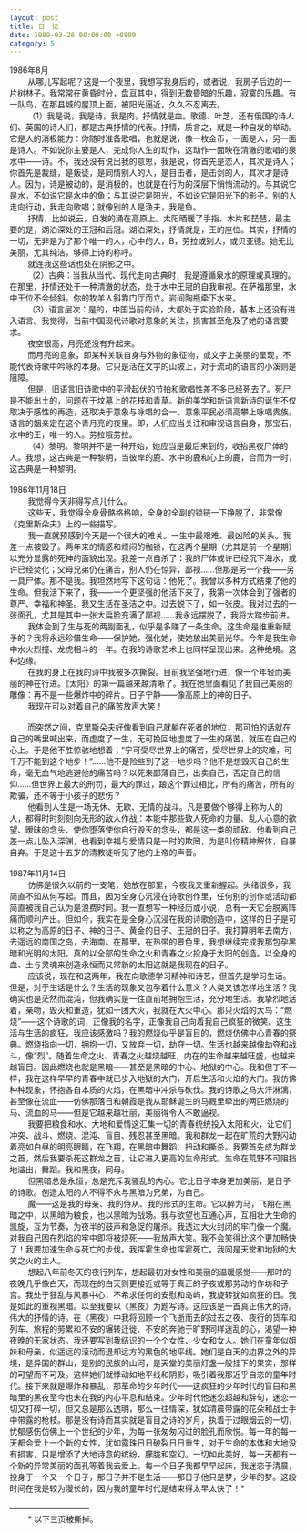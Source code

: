 ```yaml
---
layout: post
title: 日　记
date: 1989-03-26 00:00:00 +0800
category: 5
---
```


1986年8月<br>
　　 从哪儿写起呢？这是一个夜里，我想写我身后的，或者说，我房子后边的一片树林子。我常常在黄昏时分，盘亘其中，得到无数昏暗的乐趣，寂寞的乐趣。有一队鸟，在那县城的屋顶上面，被阳光逼近，久久不忍离去。<br>
　　 （1）我是说，我是诗，我是肉，抒情就是血。歌德、叶芝，还有俄国的诗人们、英国的诗人们，都是古典抒情的代表。抒情，质言之，就是一种自发的举动。它是人的消极能力：你随时准备歌唱，也就是说，像一枚金币，一面是人，另一面是诗人。不如说你主要是人，完成你人生的动作，这动作一面映在清澈的歌唱的泉水中——诗。不，我还没有说出我的意思，我是说，你首先是恋人，其次是诗人；你首先是裁缝，是叛徒，是同情别人的人，是目击者，是击剑的人，其次才是诗人。因为，诗是被动的，是消极的，也就是在行为的深层下悄悄流动的。与其说它是水，不如说它是水中的鱼；与其说它是阳光，不如说它是阳光下的影子。别的人走向行动，我走向歌唱；就像别的人是渔夫，我是鱼。<br>
　　 抒情，比如说云，自发的涌在高原上。太阳晒暖了手指、木片和琵琶，最主要的是，湖泊深处的王冠和后冠。湖泊深处，抒情就是，王的座位。其实，抒情的一切，无非是为了那个唯一的人，心中的人，B，劳拉或别人，或贝亚德。她无比美丽，尤其纯洁，够得上诗的称呼。<br>
　　 就连我这些话也处在阴影之中。<br>
　　 （2）古典：当我从当代、现代走向古典时，我是遵循泉水的原理或真理的。在那里，抒情还处于一种清澈的状态，处于水中王冠的自我审视。在萨福那里，水中王位不会倾斜。你的牧羊人斜靠门厅而立。岩间陶瓶牵下水来。<br>
　　 （3）语言层次：是的，中国当前的诗，大都处于实验阶段，基本上还没有进入语言。我觉得，当前中国现代诗歌对意象的关注，损害甚至危及了她的语言要求。<br>
　　 夜空很高，月亮还没有升起来。<br>
　　 而月亮的意象，即某种关联自身与外物的象征物，或文字上美丽的呈现，不能代表诗歌中吟咏的本身。它只是活在文字的山坡上，对于流动的语言的小溪则是阻障。<br>
　　 但是，旧语言旧诗歌中的平滑起伏的节拍和歌唱性差不多已经死去了。死尸是不能出土的，问题在于坟墓上的花枝和青草。新的美学和新语言新诗的诞生不仅取决于感性的再造，还取决于意象与咏唱的合一。意象平民必须高攀上咏唱贵族。语言的姻亲定在这个青月亮的夜里。即，人们应当关注和审视语言自身，那宝石，水中的王，唯一的人。劳拉哦劳拉。<br>
　　 （4）黎明。黎明并不是一种开始，她应当是最后来到的，收抬黑夜尸体的人。我想，这古典是一种黎明，当彼岸的鹿、水中的鹿和心上的鹿，合而为一时，这古典是一种黎明。<br>
<br>
1986年11月18日<br>
　　 我觉得今天非得写点儿什么。<br>
　　 这些天，我觉得全身骨骼格格响，全身的全副的锁链一下挣脱了，非常像《克里斯朵夫》上的一些描写。<br>
　　 我一直就预感到今天是一个很大的难关。一生中最艰难、最凶险的关头。我差一点被毁了。两年来的情感和烦闷的枷锁，在这两个星期（尤其是前一个星期）以充分显露的死神的面貌出现。我差一点自杀了：我的尸体或许已经沉下海水，或许已经焚化；父母兄弟仍在痛苦，别人仍在惊异，鄙视……但那是另一个我——另一具尸体。那不是我。我坦然地写下这句话：他死了。我曾以多种方式结束了他的生命。但我活下来了，我——一个更坚强的他活下来了，我第一次体会到了强者的尊严、幸福和神圣。我又生活在圣洁之中。过去蜕下了，如一张皮。我对过去的一张面孔，尤其是其中一张大扁脸充满了鄙视……我永远摆脱了，我将大踏步前进。<br>
　　 我体会到了生与死的两副面孔，似乎是多赚了一条生命。这生命是谁重新赋予的？我将永远珍惜生命——保护她，强化她，使她放出美丽光华。今年是我生命中水火烈撞、龙虎相斗的一年。在我的诗歌艺术上也同样呈现出来。这种绝境。这种边缘。<br>
　　 在我的身上在我的诗中我被多次撕裂。目前我坚强地行进，像一个年轻而美丽的神在行进。《太阳》的第一篇越来越清晰了。我在她里面看见了我自己美丽的雕像：再不是一些爆炸中的碎片。日子宁静——像高原上的神的日子。<br>
　　 我现在可以对着自己的痛苦放声大笑！<br>
<br>
　　 而突然之间，克里斯朵夫好像看到自己就躺在死者的地位，那可怕的话就在自己的嘴里喊出来，而虚度了一生，无可挽回地虚度了一生的痛苦，就压在自己的心上。于是他不胜惊骇地想着；“宁可受尽世界上的痛苦，受尽世界上的灾难，可千万不能到这个地步！”……他不是险些到了这一地步吗？他不是想毁灭自己的生命，毫无血气地逃避他的痛苦吗？以死来鄙薄自己，出卖自己，否定自己的信仰……但世界上最大的刑罚，最大的罪过，踉这个罪过相比，所有的痛苦，所有的欺骗，还不等于小孩子的悲伤？<br>
　　 他看到人生是一场无休、无歇、无情的战斗。凡是要做个够得上称为人的人，都得时时刻刻向无形的敌人作战：本能中那些致人死命的力量、乱人心意的欲望、暧昧的念头、使你堕落使你自行毁灭的念头，都是这一类的顽敌。他看到自己差一点儿坠入深渊，也看到幸福与爱情只是一时的欺罔，为是叫你精神解体，自暴自弃。于是这十五岁的清教徒听见了他的上帝的声音。<br>
<br>
1987年11月14日<br>
　　 仿佛是很久以前的一支笔，她放在那里，今夜我又重新握起。头绪很多，我简直不知从何写起。而且，因为全身心沉浸在诗歌创作里，任何别的创作或活动都简直被我自己认为是浪费时同。我一直想写一种经历或小说，总有一天它会脱离阵痛而顺利产出。但如今，我实在是全身心沉浸在我的诗歌创造中，这样的日子是可以称之为高原的日子、神的日子、黄金的日子、王冠的日子。我打算明年去南方，去遥远的南国之岛，去海南。在那里，在热带的景色里，我想继续完成我那包孕黑暗和光明的太阳。真的以全部的生命之火和青春之火投身于太阳的创造。以全身的血、土与灵魂来创造永恒而又常新的太阳这就是我现在的日子。<br>
　　 应该说，现在和这两年，我在向歌德学习精神和诗艺，但首先是学习生话。但是，对于生话是什么？生活的现象又包孕着什么意义？人类又该怎样地生活？我确实也是茫然而混沌，但我确实是一往直前地拥抱生活，充分地生活。我挚烈地活着，亲吻，毁灭和重造，犹如一团大火，我就在大火中心。那只火焰的大鸟：“燃烧”——这个诗歌的词，正像我的名字，正像我自己向着我自己疯狂的微笑。这生活与生活的疯狂，我应该感激吗？我的燃烧似乎是盲目的，燃烧仿佛中心青春的祭典。燃烧指向一切，拥抱一切，又放弃一切，劫夺一切。生活也越来越像劫夺和战斗，像“烈”。随着生命之火、青春之火越烧越旺，内在的生命越来越旺盛，也越来越盲目。因此燃烧也就是黑暗——甚至是黑暗的中心、地狱的中心。我和但丁不一样，我在这样早早的青春中就已步入地狱的大门，开启生活和火焰的大门。我仿佛种种现象，怀抱各自本质的火焰，在黑暗中冲杀与砍伐。我的诗歌之马大汗淋漓，甚至像在流血——仿佛那落日和朝霞是我从耶稣诞生的马厩里牵出的两匹燃烧的马、流血的马——但是它越来越壮丽，美丽得令人不敢逼视。<br>
　　 我要把粮食和水、大地和爱情这汇集一切的青春统统投入太阳和火，让它们冲突、战斗、燃烧、混沌、盲目、残忍甚至黑暗。我和群龙一起在旷荒的大野闪动着亮如白昼的明亮眼睛，在飞翔，在黑暗中舞蹈、扭动和撕杀。我要首先成为群龙之首，然后我要杀死这群龙之首，让它进入更高的生命形式。生命在荒野不可阻挡地溢出，舞蹈。我和黑夜，同母。<br>
　　 但黑暗总是永恒，总是充斥我骚乱的内心。它比日子本身更加美丽，是日子的诗歌。创造太阳的人不得不永与黑暗为兄弟，为自己。<br>
　　 魔——这是我的母亲、我的侍从、我的形式的生命。它以醉为马，飞翔在黑暗之中，以黑暗为粮食，也以黑暗为战场。我与欲望也互通心声，互相壮大生命的凯旋，互为节奏，为夜半的鼓声和急促的屠杀。我透过大火封闭的牢门像一个魔。对我自己困在烈焰的牢中即将被烧死——我放声大笑。我不会笑得比这个更加畅快了！我要加速生命与死亡的步伐。我挥霍生命也挥霍死亡。我同是天堂和地狱的大笑之火的主人。<br>
　　 想起八年前冬天的夜行列车，想起最初对女性和美丽的温暖感觉——那时的夜晚几乎像白天，而现在的白天则更接近或等于真正的子夜或那劳动的作坊和子宫。我处于狂乱与风暴中心，不希求任何的安慰和岛屿，我旋转犹如疯狂的日。我是如此的重视黑暗。以至我要以《黑夜》为题写诗。这应该是一首真正伟大的诗。伟大的抒情的诗。在《黑夜》中我将回顾一个飞逝而去的过去之夜、夜行的货车和列车、旅程的劳累和不安的辗转迁徙、不安的奔驰于旷野同样迷乱的心，渴望一种夜晚的无家状态。我还要写到我结识的一个个女性、少女和女人。她们在童年似姐妹和母亲，似遥远的滚动而退却远方的黑色的地平线。她们是白天的边界之外的异境，是异国的群山，是别的民族的山河，是天堂的美丽灯盏一般挂下的果实，那样的可望而不可及。这样她们就悸动如地平线和阴影，吸引着我那近乎自恋的童年时代。接下来就是爆炸和暴乱，那革命的少年时代——这疯狂的少年时代的盲目和黑暗里的黑夜至今也未在我的内心平息和结束。少年时代他迷恋超越和辞句，迷恋一切又打碎一切，但又总是那么透明，那么一往情深，犹如清晨带露的花朵和战士手中带露的枪枝。那是没有诗而其实就是盲目之诗的岁月，执着于过眼烟云的一切，忧郁感伤仿佛上一个世纪的少年，为每一张匆匆闪过的脸孔而欣悦。每一年的每一天都会爱上一个新的女性，犹如露珠日日破裂日日重生，对于生命的本体和大地没有损害，只是增添了大地诗意的缤纷、朦胧和空幻。一切如此美好，每一天都有一个新的异常美丽的面孔等着我去爱上。每一个日子我都早早起床，我迷恋于清晨，投身于一个又一个日子，那日子并不是生活——那日子他只是梦，少年的梦。这段时间在我是较为漫长的，因为我的童年时代是结束得太早太快了！*<br>
<br>
——————————<br>
　　 * 以下三页被撕掉。